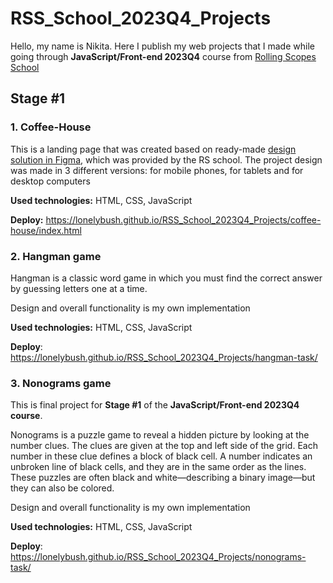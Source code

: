 # RSS_School_2023Q4_Projects

Hello, my name is Nikita. 
Here I publish my web projects that I made while going through **JavaScript/Front-end 2023Q4** course from [Rolling Scopes School](https://rs.school/)

## Stage #1
### 1. Coffee-House

This is a landing page that was created based on ready-made [design solution in Figma](https://www.figma.com/design/SAoBmuOqTfguehdT4IFRxQ/Coffee-House?node-id=0-1&t=ohzpOnJtSTBZSb3W-0), which was provided by the RS school.
The project design was made in 3 different versions: for mobile phones, for tablets and for desktop computers

**Used technologies:** HTML, CSS, JavaScript

**Deploy:** https://lonelybush.github.io/RSS_School_2023Q4_Projects/coffee-house/index.html


### 2. Hangman game

Hangman is a classic word game in which you must find the correct answer by guessing letters one at a time.

Design and overall functionality is my own implementation

**Used technologies:** HTML, CSS, JavaScript

**Deploy**: https://lonelybush.github.io/RSS_School_2023Q4_Projects/hangman-task/

### 3. Nonograms game

This is final project for **Stage #1** of the **JavaScript/Front-end 2023Q4 course**.

Nonograms is a puzzle game to reveal a hidden picture by looking at the number clues. The clues are given at the top and left side of the grid. Each number in these clue defines a block of black cell. A number indicates an unbroken line of black cells, and they are in the same order as the lines. These puzzles are often black and white—describing a binary image—but they can also be colored.

Design and overall functionality is my own implementation

**Used technologies:** HTML, CSS, JavaScript

**Deploy**: https://lonelybush.github.io/RSS_School_2023Q4_Projects/nonograms-task/
